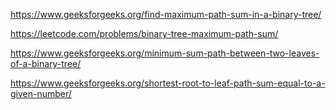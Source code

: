 https://www.geeksforgeeks.org/find-maximum-path-sum-in-a-binary-tree/

https://leetcode.com/problems/binary-tree-maximum-path-sum/

https://www.geeksforgeeks.org/minimum-sum-path-between-two-leaves-of-a-binary-tree/

https://www.geeksforgeeks.org/shortest-root-to-leaf-path-sum-equal-to-a-given-number/